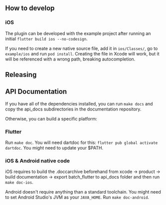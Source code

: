## How to develop

### iOS

The plugin can be developed with the example project after running an initial `flutter build ios --no-codesign`.

If you need to create a new native source file, add it in `ios/Classes/`, go to `example/ios` and run `pod install`. Creating the file in Xcode will work, but it will be referenced with a wrong path, breaking autocompletion.

## Releasing

## API Documentation

If you have all of the dependencies installed, you can run `make docs` and copy the api_docs subdirectories in the documentation repository.  

Otherwise, you can build a specific platform:  

### Flutter

Run `make doc`. You will need dartdoc for this: `flutter pub global activate dartdoc`. You might need to update your $PATH.

### iOS & Android native code

iOS requires to build the .doccarchive beforehand from xcode -> product -> build documentation -> export batch_flutter to api_docs folder and then run `make doc-ios`.

Android doesn't require anything than a standard toolchain. You might need to set Android Studio's JVM as your `JAVA_HOME`. Run `make doc-android`.
